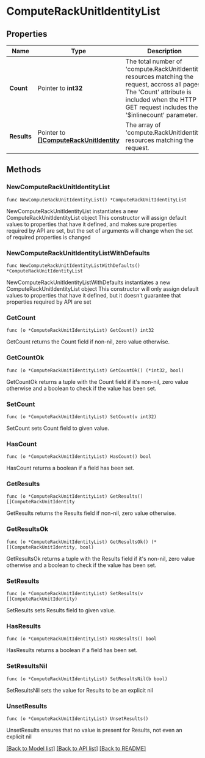 # ComputeRackUnitIdentityList

## Properties

Name | Type | Description | Notes
------------ | ------------- | ------------- | -------------
**Count** | Pointer to **int32** | The total number of &#39;compute.RackUnitIdentity&#39; resources matching the request, accross all pages. The &#39;Count&#39; attribute is included when the HTTP GET request includes the &#39;$inlinecount&#39; parameter. | [optional] 
**Results** | Pointer to [**[]ComputeRackUnitIdentity**](ComputeRackUnitIdentity.md) | The array of &#39;compute.RackUnitIdentity&#39; resources matching the request. | [optional] 

## Methods

### NewComputeRackUnitIdentityList

`func NewComputeRackUnitIdentityList() *ComputeRackUnitIdentityList`

NewComputeRackUnitIdentityList instantiates a new ComputeRackUnitIdentityList object
This constructor will assign default values to properties that have it defined,
and makes sure properties required by API are set, but the set of arguments
will change when the set of required properties is changed

### NewComputeRackUnitIdentityListWithDefaults

`func NewComputeRackUnitIdentityListWithDefaults() *ComputeRackUnitIdentityList`

NewComputeRackUnitIdentityListWithDefaults instantiates a new ComputeRackUnitIdentityList object
This constructor will only assign default values to properties that have it defined,
but it doesn't guarantee that properties required by API are set

### GetCount

`func (o *ComputeRackUnitIdentityList) GetCount() int32`

GetCount returns the Count field if non-nil, zero value otherwise.

### GetCountOk

`func (o *ComputeRackUnitIdentityList) GetCountOk() (*int32, bool)`

GetCountOk returns a tuple with the Count field if it's non-nil, zero value otherwise
and a boolean to check if the value has been set.

### SetCount

`func (o *ComputeRackUnitIdentityList) SetCount(v int32)`

SetCount sets Count field to given value.

### HasCount

`func (o *ComputeRackUnitIdentityList) HasCount() bool`

HasCount returns a boolean if a field has been set.

### GetResults

`func (o *ComputeRackUnitIdentityList) GetResults() []ComputeRackUnitIdentity`

GetResults returns the Results field if non-nil, zero value otherwise.

### GetResultsOk

`func (o *ComputeRackUnitIdentityList) GetResultsOk() (*[]ComputeRackUnitIdentity, bool)`

GetResultsOk returns a tuple with the Results field if it's non-nil, zero value otherwise
and a boolean to check if the value has been set.

### SetResults

`func (o *ComputeRackUnitIdentityList) SetResults(v []ComputeRackUnitIdentity)`

SetResults sets Results field to given value.

### HasResults

`func (o *ComputeRackUnitIdentityList) HasResults() bool`

HasResults returns a boolean if a field has been set.

### SetResultsNil

`func (o *ComputeRackUnitIdentityList) SetResultsNil(b bool)`

 SetResultsNil sets the value for Results to be an explicit nil

### UnsetResults
`func (o *ComputeRackUnitIdentityList) UnsetResults()`

UnsetResults ensures that no value is present for Results, not even an explicit nil

[[Back to Model list]](../README.md#documentation-for-models) [[Back to API list]](../README.md#documentation-for-api-endpoints) [[Back to README]](../README.md)


